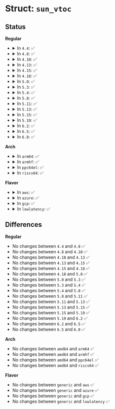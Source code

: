 # Struct: <code>sun_vtoc</code>

## Status
<b>Regular</b>
<ul>
<li>
<details>
<summary>In <code>4.4</code>: ✅</summary>

```c
struct sun_vtoc {
    __be32 version;
    char volume[8];
    __be16 nparts;
    struct sun_info infos[8];
    __be16 padding;
    __be32 bootinfo[3];
    __be32 sanity;
    __be32 reserved[10];
    __be32 timestamp[8];
};
```
</details>
</li>
<li>
<details>
<summary>In <code>4.8</code>: ✅</summary>

```c
struct sun_vtoc {
    __be32 version;
    char volume[8];
    __be16 nparts;
    struct sun_info infos[8];
    __be16 padding;
    __be32 bootinfo[3];
    __be32 sanity;
    __be32 reserved[10];
    __be32 timestamp[8];
};
```
</details>
</li>
<li>
<details>
<summary>In <code>4.10</code>: ✅</summary>

```c
struct sun_vtoc {
    __be32 version;
    char volume[8];
    __be16 nparts;
    struct sun_info infos[8];
    __be16 padding;
    __be32 bootinfo[3];
    __be32 sanity;
    __be32 reserved[10];
    __be32 timestamp[8];
};
```
</details>
</li>
<li>
<details>
<summary>In <code>4.13</code>: ✅</summary>

```c
struct sun_vtoc {
    __be32 version;
    char volume[8];
    __be16 nparts;
    struct sun_info infos[8];
    __be16 padding;
    __be32 bootinfo[3];
    __be32 sanity;
    __be32 reserved[10];
    __be32 timestamp[8];
};
```
</details>
</li>
<li>
<details>
<summary>In <code>4.15</code>: ✅</summary>

```c
struct sun_vtoc {
    __be32 version;
    char volume[8];
    __be16 nparts;
    struct sun_info infos[8];
    __be16 padding;
    __be32 bootinfo[3];
    __be32 sanity;
    __be32 reserved[10];
    __be32 timestamp[8];
};
```
</details>
</li>
<li>
<details>
<summary>In <code>4.18</code>: ✅</summary>

```c
struct sun_vtoc {
    __be32 version;
    char volume[8];
    __be16 nparts;
    struct sun_info infos[8];
    __be16 padding;
    __be32 bootinfo[3];
    __be32 sanity;
    __be32 reserved[10];
    __be32 timestamp[8];
};
```
</details>
</li>
<li>
<details>
<summary>In <code>5.0</code>: ✅</summary>

```c
struct sun_vtoc {
    __be32 version;
    char volume[8];
    __be16 nparts;
    struct sun_info infos[8];
    __be16 padding;
    __be32 bootinfo[3];
    __be32 sanity;
    __be32 reserved[10];
    __be32 timestamp[8];
};
```
</details>
</li>
<li>
<details>
<summary>In <code>5.3</code>: ✅</summary>

```c
struct sun_vtoc {
    __be32 version;
    char volume[8];
    __be16 nparts;
    struct sun_info infos[8];
    __be16 padding;
    __be32 bootinfo[3];
    __be32 sanity;
    __be32 reserved[10];
    __be32 timestamp[8];
};
```
</details>
</li>
<li>
<details>
<summary>In <code>5.4</code>: ✅</summary>

```c
struct sun_vtoc {
    __be32 version;
    char volume[8];
    __be16 nparts;
    struct sun_info infos[8];
    __be16 padding;
    __be32 bootinfo[3];
    __be32 sanity;
    __be32 reserved[10];
    __be32 timestamp[8];
};
```
</details>
</li>
<li>
<details>
<summary>In <code>5.8</code>: ✅</summary>

```c
struct sun_vtoc {
    __be32 version;
    char volume[8];
    __be16 nparts;
    struct sun_info infos[8];
    __be16 padding;
    __be32 bootinfo[3];
    __be32 sanity;
    __be32 reserved[10];
    __be32 timestamp[8];
};
```
</details>
</li>
<li>
<details>
<summary>In <code>5.11</code>: ✅</summary>

```c
struct sun_vtoc {
    __be32 version;
    char volume[8];
    __be16 nparts;
    struct sun_info infos[8];
    __be16 padding;
    __be32 bootinfo[3];
    __be32 sanity;
    __be32 reserved[10];
    __be32 timestamp[8];
};
```
</details>
</li>
<li>
<details>
<summary>In <code>5.13</code>: ✅</summary>

```c
struct sun_vtoc {
    __be32 version;
    char volume[8];
    __be16 nparts;
    struct sun_info infos[8];
    __be16 padding;
    __be32 bootinfo[3];
    __be32 sanity;
    __be32 reserved[10];
    __be32 timestamp[8];
};
```
</details>
</li>
<li>
<details>
<summary>In <code>5.15</code>: ✅</summary>

```c
struct sun_vtoc {
    __be32 version;
    char volume[8];
    __be16 nparts;
    struct sun_info infos[8];
    __be16 padding;
    __be32 bootinfo[3];
    __be32 sanity;
    __be32 reserved[10];
    __be32 timestamp[8];
};
```
</details>
</li>
<li>
<details>
<summary>In <code>5.19</code>: ✅</summary>

```c
struct sun_vtoc {
    __be32 version;
    char volume[8];
    __be16 nparts;
    struct sun_info infos[8];
    __be16 padding;
    __be32 bootinfo[3];
    __be32 sanity;
    __be32 reserved[10];
    __be32 timestamp[8];
};
```
</details>
</li>
<li>
<details>
<summary>In <code>6.2</code>: ✅</summary>

```c
struct sun_vtoc {
    __be32 version;
    char volume[8];
    __be16 nparts;
    struct sun_info infos[8];
    __be16 padding;
    __be32 bootinfo[3];
    __be32 sanity;
    __be32 reserved[10];
    __be32 timestamp[8];
};
```
</details>
</li>
<li>
<details>
<summary>In <code>6.5</code>: ✅</summary>

```c
struct sun_vtoc {
    __be32 version;
    char volume[8];
    __be16 nparts;
    struct sun_info infos[8];
    __be16 padding;
    __be32 bootinfo[3];
    __be32 sanity;
    __be32 reserved[10];
    __be32 timestamp[8];
};
```
</details>
</li>
<li>
<details>
<summary>In <code>6.8</code>: ✅</summary>

```c
struct sun_vtoc {
    __be32 version;
    char volume[8];
    __be16 nparts;
    struct sun_info infos[8];
    __be16 padding;
    __be32 bootinfo[3];
    __be32 sanity;
    __be32 reserved[10];
    __be32 timestamp[8];
};
```
</details>
</li>
</ul>
<b>Arch</b>
<ul>
<li>
<details>
<summary>In <code>arm64</code>: ✅</summary>

```c
struct sun_vtoc {
    __be32 version;
    char volume[8];
    __be16 nparts;
    struct sun_info infos[8];
    __be16 padding;
    __be32 bootinfo[3];
    __be32 sanity;
    __be32 reserved[10];
    __be32 timestamp[8];
};
```
</details>
</li>
<li>
<details>
<summary>In <code>armhf</code>: ✅</summary>

```c
struct sun_vtoc {
    __be32 version;
    char volume[8];
    __be16 nparts;
    struct sun_info infos[8];
    __be16 padding;
    __be32 bootinfo[3];
    __be32 sanity;
    __be32 reserved[10];
    __be32 timestamp[8];
};
```
</details>
</li>
<li>
<details>
<summary>In <code>ppc64el</code>: ✅</summary>

```c
struct sun_vtoc {
    __be32 version;
    char volume[8];
    __be16 nparts;
    struct sun_info infos[8];
    __be16 padding;
    __be32 bootinfo[3];
    __be32 sanity;
    __be32 reserved[10];
    __be32 timestamp[8];
};
```
</details>
</li>
<li>
<details>
<summary>In <code>riscv64</code>: ✅</summary>

```c
struct sun_vtoc {
    __be32 version;
    char volume[8];
    __be16 nparts;
    struct sun_info infos[8];
    __be16 padding;
    __be32 bootinfo[3];
    __be32 sanity;
    __be32 reserved[10];
    __be32 timestamp[8];
};
```
</details>
</li>
</ul>
<b>Flavor</b>
<ul>
<li>
<details>
<summary>In <code>aws</code>: ✅</summary>

```c
struct sun_vtoc {
    __be32 version;
    char volume[8];
    __be16 nparts;
    struct sun_info infos[8];
    __be16 padding;
    __be32 bootinfo[3];
    __be32 sanity;
    __be32 reserved[10];
    __be32 timestamp[8];
};
```
</details>
</li>
<li>
<details>
<summary>In <code>azure</code>: ✅</summary>

```c
struct sun_vtoc {
    __be32 version;
    char volume[8];
    __be16 nparts;
    struct sun_info infos[8];
    __be16 padding;
    __be32 bootinfo[3];
    __be32 sanity;
    __be32 reserved[10];
    __be32 timestamp[8];
};
```
</details>
</li>
<li>
<details>
<summary>In <code>gcp</code>: ✅</summary>

```c
struct sun_vtoc {
    __be32 version;
    char volume[8];
    __be16 nparts;
    struct sun_info infos[8];
    __be16 padding;
    __be32 bootinfo[3];
    __be32 sanity;
    __be32 reserved[10];
    __be32 timestamp[8];
};
```
</details>
</li>
<li>
<details>
<summary>In <code>lowlatency</code>: ✅</summary>

```c
struct sun_vtoc {
    __be32 version;
    char volume[8];
    __be16 nparts;
    struct sun_info infos[8];
    __be16 padding;
    __be32 bootinfo[3];
    __be32 sanity;
    __be32 reserved[10];
    __be32 timestamp[8];
};
```
</details>
</li>
</ul>

## Differences
<b>Regular</b>
<ul>
<li>
No changes between <code>4.4</code> and <code>4.8</code> ✅
</li>
<li>
No changes between <code>4.8</code> and <code>4.10</code> ✅
</li>
<li>
No changes between <code>4.10</code> and <code>4.13</code> ✅
</li>
<li>
No changes between <code>4.13</code> and <code>4.15</code> ✅
</li>
<li>
No changes between <code>4.15</code> and <code>4.18</code> ✅
</li>
<li>
No changes between <code>4.18</code> and <code>5.0</code> ✅
</li>
<li>
No changes between <code>5.0</code> and <code>5.3</code> ✅
</li>
<li>
No changes between <code>5.3</code> and <code>5.4</code> ✅
</li>
<li>
No changes between <code>5.4</code> and <code>5.8</code> ✅
</li>
<li>
No changes between <code>5.8</code> and <code>5.11</code> ✅
</li>
<li>
No changes between <code>5.11</code> and <code>5.13</code> ✅
</li>
<li>
No changes between <code>5.13</code> and <code>5.15</code> ✅
</li>
<li>
No changes between <code>5.15</code> and <code>5.19</code> ✅
</li>
<li>
No changes between <code>5.19</code> and <code>6.2</code> ✅
</li>
<li>
No changes between <code>6.2</code> and <code>6.5</code> ✅
</li>
<li>
No changes between <code>6.5</code> and <code>6.8</code> ✅
</li>
</ul>
<b>Arch</b>
<ul>
<li>
No changes between <code>amd64</code> and <code>arm64</code> ✅
</li>
<li>
No changes between <code>amd64</code> and <code>armhf</code> ✅
</li>
<li>
No changes between <code>amd64</code> and <code>ppc64el</code> ✅
</li>
<li>
No changes between <code>amd64</code> and <code>riscv64</code> ✅
</li>
</ul>
<b>Flavor</b>
<ul>
<li>
No changes between <code>generic</code> and <code>aws</code> ✅
</li>
<li>
No changes between <code>generic</code> and <code>azure</code> ✅
</li>
<li>
No changes between <code>generic</code> and <code>gcp</code> ✅
</li>
<li>
No changes between <code>generic</code> and <code>lowlatency</code> ✅
</li>
</ul>
